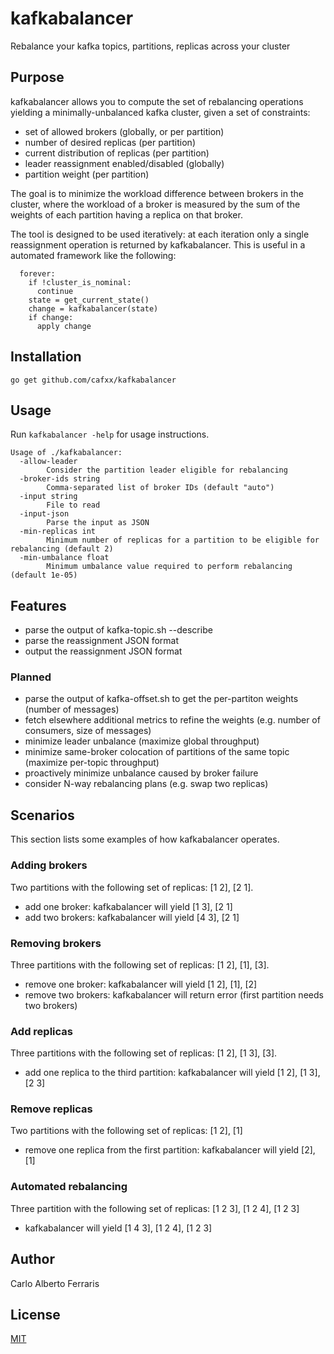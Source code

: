 # kafkabalancer
Rebalance your kafka topics, partitions, replicas across your cluster

## Purpose
kafkabalancer allows you to compute the set of rebalancing operations yielding a
minimally-unbalanced kafka cluster, given a set of constraints:

- set of allowed brokers (globally, or per partition)
- number of desired replicas (per partition)
- current distribution of replicas (per partition)
- leader reassignment enabled/disabled (globally)
- partition weight (per partition)

The goal is to minimize the workload difference between brokers in the cluster,
where the workload of a broker is measured by the sum of the weights of each
partition having a replica on that broker.

The tool is designed to be used iteratively: at each iteration only a single
reassignment operation is returned by kafkabalancer. This is useful in a
automated framework like the following:

```
  forever:
    if !cluster_is_nominal:
      continue
    state = get_current_state()
    change = kafkabalancer(state)
    if change:
      apply change
```    

## Installation
`go get github.com/cafxx/kafkabalancer`

## Usage
Run `kafkabalancer -help` for usage instructions.

```
Usage of ./kafkabalancer:
  -allow-leader
    	Consider the partition leader eligible for rebalancing
  -broker-ids string
    	Comma-separated list of broker IDs (default "auto")
  -input string
    	File to read
  -input-json
    	Parse the input as JSON
  -min-replicas int
    	Minimum number of replicas for a partition to be eligible for rebalancing (default 2)
  -min-umbalance float
    	Minimum umbalance value required to perform rebalancing (default 1e-05)
```

## Features
- parse the output of kafka-topic.sh --describe
- parse the reassignment JSON format
- output the reassignment JSON format

### Planned
- parse the output of kafka-offset.sh to get the per-partiton weights (number of
  messages)
- fetch elsewhere additional metrics to refine the weights (e.g. number of
  consumers, size of messages)
- minimize leader unbalance (maximize global throughput)
- minimize same-broker colocation of partitions of the same topic (maximize
  per-topic throughput)
- proactively minimize unbalance caused by broker failure
- consider N-way rebalancing plans (e.g. swap two replicas)

## Scenarios
This section lists some examples of how kafkabalancer operates.

### Adding brokers
Two partitions with the following set of replicas: [1 2], [2 1].
- add one broker: kafkabalancer will yield [1 3], [2 1]
- add two brokers: kafkabalancer will yield [4 3], [2 1]

### Removing brokers
Three partitions with the following set of replicas: [1 2], [1], [3].
- remove one broker: kafkabalancer will yield [1 2], [1], [2]
- remove two brokers: kafkabalancer will return error (first partition needs two
  brokers)

### Add replicas
Three partitions with the following set of replicas: [1 2], [1 3], [3].
- add one replica to the third partition: kafkabalancer will yield [1 2], [1 3], [2 3]

### Remove replicas
Two partitions with the following set of replicas: [1 2], [1]
- remove one replica from the first partition: kafkabalancer will yield [2], [1]

### Automated rebalancing
Three partition with the following set of replicas: [1 2 3], [1 2 4], [1 2 3]
- kafkabalancer will yield [1 4 3], [1 2 4], [1 2 3]

## Author
Carlo Alberto Ferraris

## License
[MIT](LICENSE)
